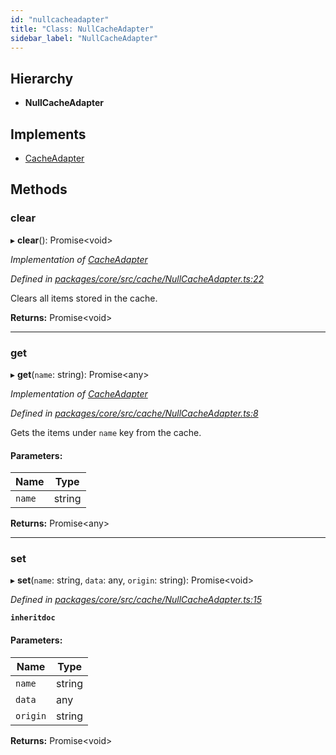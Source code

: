 ```yaml
---
id: "nullcacheadapter"
title: "Class: NullCacheAdapter"
sidebar_label: "NullCacheAdapter"
---
```


## Hierarchy

* **NullCacheAdapter**

## Implements

* [CacheAdapter](../interfaces/cacheadapter.md)

## Methods

### clear

▸ **clear**(): Promise&#60;void>

*Implementation of [CacheAdapter](../interfaces/cacheadapter.md)*

*Defined in [packages/core/src/cache/NullCacheAdapter.ts:22](https://github.com/mikro-orm/mikro-orm/blob/8766baa31/packages/core/src/cache/NullCacheAdapter.ts#L22)*

Clears all items stored in the cache.

**Returns:** Promise&#60;void>

___

### get

▸ **get**(`name`: string): Promise&#60;any>

*Implementation of [CacheAdapter](../interfaces/cacheadapter.md)*

*Defined in [packages/core/src/cache/NullCacheAdapter.ts:8](https://github.com/mikro-orm/mikro-orm/blob/8766baa31/packages/core/src/cache/NullCacheAdapter.ts#L8)*

Gets the items under `name` key from the cache.

#### Parameters:

Name | Type |
------ | ------ |
`name` | string |

**Returns:** Promise&#60;any>

___

### set

▸ **set**(`name`: string, `data`: any, `origin`: string): Promise&#60;void>

*Defined in [packages/core/src/cache/NullCacheAdapter.ts:15](https://github.com/mikro-orm/mikro-orm/blob/8766baa31/packages/core/src/cache/NullCacheAdapter.ts#L15)*

**`inheritdoc`** 

#### Parameters:

Name | Type |
------ | ------ |
`name` | string |
`data` | any |
`origin` | string |

**Returns:** Promise&#60;void>
